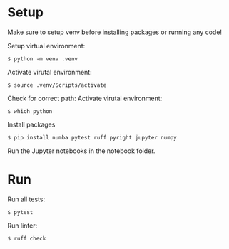 # Setup

Make sure to setup venv before installing packages or running any code!

Setup virtual environment:
```console
$ python -m venv .venv
```
Activate virutal environment:
```console
$ source .venv/Scripts/activate
````

Check for correct path:
Activate virutal environment:
```console
$ which python
````

Install packages
```console
$ pip install numba pytest ruff pyright jupyter numpy
```

Run the Jupyter notebooks in the notebook folder.

# Run
Run all tests:
```console
$ pytest
```

Run linter:
```console
$ ruff check
```
